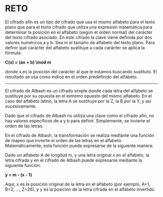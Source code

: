 # RETO

El cifrado afín es un tipo de cifrado que usa el mismo alfabeto para el texto plano que para el texto cifrado que utiliza una expresión matemática para determinar la posición en el alfabeto (según el orden normal) del carácter del texto cifrado asociado. En este cifrado la clave viene definida por dos valores numéricos a y b. Sea m el tamaño de alfabeto del texto plano. Para definir qué carácter del alfabeto sustituye a cada carácter se aplica la fórmula:


**C(x) = (ax + b) \mod m**


donde x es la posición del carácter al que le estamos buscando sustituto. El resultado se usa como índice en el orden predefinido del alfabeto.

***

El cifrado de Atbash es un cifrado simple donde cada letra del alfabeto se sustituye por su opuesta en el extremo opuesto del mismo alfabeto. En el caso del alfabeto latino, la letra A se sustituye por la Z, la B por la Y, y así sucesivamente.

Dado que el cifrado de Atbash no utiliza una clave como el cifrado afín, no hay valores específicos de a y b para definir. Simplemente, se invierte el orden de las letras.


En el cifrado de Atbash, la transformación se realiza mediante una función de mapeo que invierte el orden de las letras en el alfabeto. Matemáticamente, esta función puede expresarse de la siguiente manera:

Dado un alfabeto A de longitud m, y una letra original x en el alfabeto, la letra cifrada y en el cifrado de Atbash puede expresarse mediante la siguiente función:

**y = m - (x - 1)**

Aquí, x es la posición original de la letra en el alfabeto (por ejemplo, A=1, B=2, ..., Z=26), y y es la posición de la letra cifrada en el alfabeto invertido.
